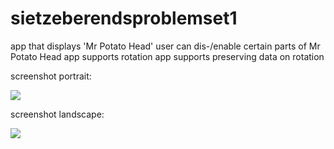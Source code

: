 # sietzeberendsproblemset1

app that displays 'Mr Potato Head'
user can dis-/enable certain parts of Mr Potato Head
app supports rotation
app supports preserving data on rotation

screenshot portrait:

![]({{site.baseurl}}//Screenshot_2017-11-01-10-41-57.png)

screenshot landscape:

![]({{site.baseurl}}//Screenshot_2017-11-01-10-41-57.png)
